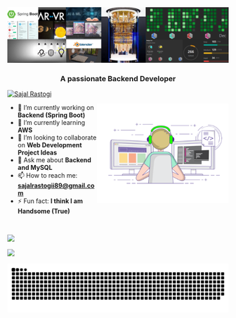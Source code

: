 <div align="center"> <img src="https://github.com/Sajalrastogi89/Sajalrastogi89/blob/master/Linkedin%20Background.png"> </div>
<h3 align="center">A passionate Backend Developer </h3>

<p align="left"> <a href="https://github.com/ryo-ma/github-profile-trophy"><img src="https://github-profile-trophy.vercel.app/?username=Sajalrastogi89" alt="Sajal Rastogi" /></a> </p>
<img align="right" alt="Coding" width="300" src="https://raw.githubusercontent.com/devSouvik/devSouvik/master/gif3.gif">

- 🔭 I’m currently working on **Backend (Spring Boot)**
- 🌱 I’m currently learning **AWS**
- 👯 I’m looking to collaborate on **Web Development Project Ideas**
- 💬 Ask me about **Backend and MySQL**
- 📫 How to reach me: **sajalrastogii89@gmail.com**
- ⚡ Fun fact: **I think I am Handsome (True)**
<br>

![](https://api.visitorbadge.io/api/VisitorHit?user=Sajalrastogi89&repo=Sajalrastogi89&countColor=%237B1E7A)
  

 <img src="https://capsule-render.vercel.app/api?type=waving&color=gradient&height=100&section=footer"/>

  
![Snake Eating Contributions](https://github.com/Sajalrastogi89/Sajalrastogi89/blob/output/github-contribution-grid-snake-dark.svg)

